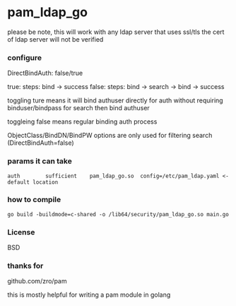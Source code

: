 # pam_ldap_go
please be note, this will work with any ldap server that uses ssl/tls
the cert of ldap server will not be verified


### configure
DirectBindAuth: false/true

true:
    steps: bind -> success
false:
    steps: bind -> search -> bind -> success

toggling ture means it will bind authuser directly for auth
without requiring binduser/bindpass for search then bind authuser

toggleing false means regular binding auth process

ObjectClass/BindDN/BindPW options are only used for filtering search (DirectBindAuth=false)

### params it can take
```
auth        sufficient    pam_ldap_go.so  config=/etc/pam_ldap.yaml <-default location
```

### how to compile
```
go build -buildmode=c-shared -o /lib64/security/pam_ldap_go.so main.go
```

### License
BSD

### thanks for 
github.com/zro/pam

this is mostly helpful for writing a pam module in golang
